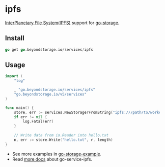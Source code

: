 # ipfs

[InterPlanetary File System(IPFS)](https://ipfs.io/) support for [go-storage](https://github.com/beyondstorage/go-storage).

## Install

```go
go get go.beyondstorage.io/services/ipfs
```

## Usage

```go
import (
	"log"

	_ "go.beyondstorage.io/services/ipfs"
	"go.beyondstorage.io/v5/services"
)

func main() {
	store, err := services.NewStoragerFromString("ipfs:///path/to/workdir?endpoint=<ipfs_http_api_endpoint>&gateway=<ipfs_http_gateway>")
	if err != nil {
		log.Fatal(err)
	}
	
	// Write data from io.Reader into hello.txt
	n, err := store.Write("hello.txt", r, length)
}
```

- See more examples in [go-storage-example](https://github.com/beyondstorage/go-storage-example).
- Read [more docs](https://beyondstorage.io/docs/go-storage/services/ipfs) about go-service-ipfs.
